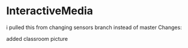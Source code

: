 # InteractiveMedia

i pulled this from changing sensors branch instead of master
Changes:

added classroom picture
